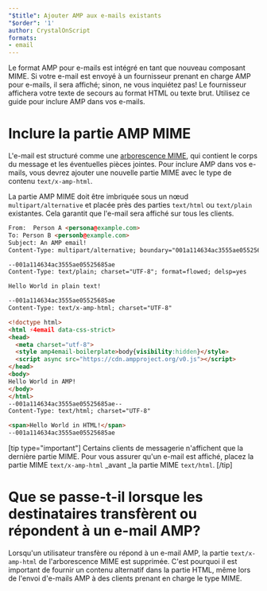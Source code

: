 ```yaml
---
"$title": Ajouter AMP aux e-mails existants
"$order": '1'
author: CrystalOnScript
formats:
- email
---
```


Le format AMP pour e-mails est intégré en tant que nouveau composant MIME. Si votre e-mail est envoyé à un fournisseur prenant en charge AMP pour e-mails, il sera affiché; sinon, ne vous inquiétez pas! Le fournisseur affichera votre texte de secours au format HTML ou texte brut. Utilisez ce guide pour inclure AMP dans vos e-mails.

# Inclure la partie AMP MIME

L'e-mail est structuré comme une [arborescence MIME](https://en.wikipedia.org/wiki/MIME), qui contient le corps du message et les éventuelles pièces jointes. Pour inclure AMP dans vos e-mails, vous devrez ajouter une nouvelle partie MIME avec le type de contenu `text/x-amp-html`.

La partie AMP MIME doit être imbriquée sous un nœud `multipart/alternative` et placée près des parties `text/html` ou `text/plain` existantes. Cela garantit que l'e-mail sera affiché sur tous les clients.

```html
From:  Person A <persona@example.com>
To: Person B <personb@example.com>
Subject: An AMP email!
Content-Type: multipart/alternative; boundary="001a114634ac3555ae05525685ae"

--001a114634ac3555ae05525685ae
Content-Type: text/plain; charset="UTF-8"; format=flowed; delsp=yes

Hello World in plain text!

--001a114634ac3555ae05525685ae
Content-Type: text/x-amp-html; charset="UTF-8"

<!doctype html>
<html ⚡4email data-css-strict>
<head>
  <meta charset="utf-8">
  <style amp4email-boilerplate>body{visibility:hidden}</style>
  <script async src="https://cdn.ampproject.org/v0.js"></script>
</head>
<body>
Hello World in AMP!
</body>
</html>
--001a114634ac3555ae05525685ae--
Content-Type: text/html; charset="UTF-8"

<span>Hello World in HTML!</span>
--001a114634ac3555ae05525685ae
```

[tip type="important"] Certains clients de messagerie n'affichent que la dernière partie MIME. Pour vous assurer qu'un e-mail est affiché, placez la partie MIME `text/x-amp-html` _avant _la partie MIME `text/html`. [/tip]

# Que se passe-t-il lorsque les destinataires transfèrent ou répondent à un e-mail AMP?

Lorsqu'un utilisateur transfère ou répond à un e-mail AMP, la partie `text/x-amp-html` de l'arborescence MIME est supprimée. C'est pourquoi il est important de fournir un contenu alternatif dans la partie HTML, même lors de l'envoi d'e-mails AMP à des clients prenant en charge le type MIME.
